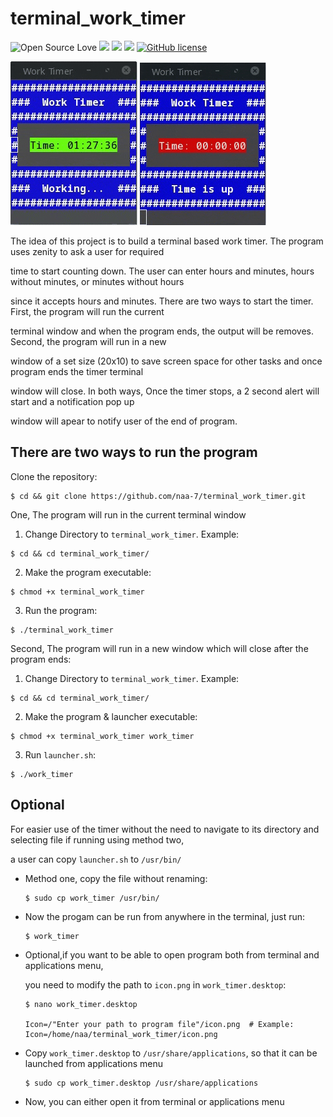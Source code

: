 # terminal_work_timer

![Open Source Love](https://badges.frapsoft.com/os/v3/open-source.svg?v=103) <img src="https://cdn.rawgit.com/sindresorhus/awesome/d7305f38d29fed78fa85652e3a63e154dd8e8829/media/badge.svg"> <img src="https://img.shields.io/github/stars/naa-7/picoCTF?style=social"> <img src="https://img.shields.io/github/repo-size/naa-7/picoCTF"> [![GitHub license](https://img.shields.io/github/license/Naereen/StrapDown.js.svg)](https://github.com/naa-7/terminal_work_timer/LICENSE)

![work_timer1](https://github.com/naa-7/terminal_work_timer/blob/main/timer_1.gif?style=centerme)
![work_timer2](https://github.com/naa-7/terminal_work_timer/blob/main/timer_2.gif?style=centerme)

The idea of this project is to build a terminal based work timer. The program uses zenity to ask a user for required

time to start counting down. The user can enter hours and minutes, hours without minutes, or minutes without hours 

since it accepts hours and minutes. There are two ways to start the timer. First, the program will run the current 

terminal window and when the program ends, the output will be removes. Second, the program will run in a new 

window of a set size (20x10) to save screen space for other tasks and once program ends the timer terminal 

window will close. In both ways, Once the timer stops, a 2 second alert will start and a notification pop up 

window will apear to notify user of the end of program.



## There are two ways to run the program

 Clone the repository:
  
    $ cd && git clone https://github.com/naa-7/terminal_work_timer.git

 One, The program will run in the current terminal window

  1) Change Directory to `terminal_work_timer`. Example:

    $ cd && cd terminal_work_timer/

  2) Make the program executable:
    
    $ chmod +x terminal_work_timer

  3) Run the program:
 
    $ ./terminal_work_timer 


 Second, The program will run in a new window which will close after the program ends:
   
  1) Change Directory to `terminal_work_timer`. Example:

    $ cd && cd terminal_work_timer/

  2) Make the program & launcher executable:

    $ chmod +x terminal_work_timer work_timer

  3) Run `launcher.sh`:

    $ ./work_timer 


## Optional

 For easier use of the timer without the need to navigate to its directory and selecting file if running using method two,

 a user can copy `launcher.sh` to `/usr/bin/`

  - Method one, copy the file without renaming:
	
        $ sudo cp work_timer /usr/bin/

  - Now the progam can be run from anywhere in the terminal, just run:

        $ work_timer

  - Optional,if you want to be able to open program both from terminal and applications menu, 

    you need to modify the path to `icon.png` in `work_timer.desktop`:

        $ nano work_timer.desktop

        Icon=/"Enter your path to program file"/icon.png  # Example: Icon=/home/naa/terminal_work_timer/icon.png

  - Copy `work_timer.desktop` to `/usr/share/applications`, so that it can be launched from applications menu

        $ sudo cp work_timer.desktop /usr/share/applications

  - Now, you can either open it from terminal or applications menu
